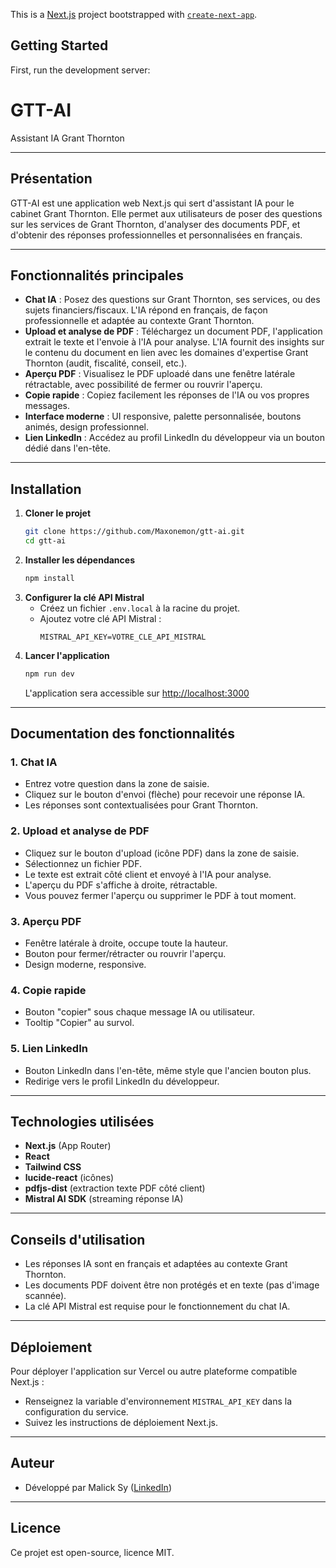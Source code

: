 This is a [Next.js](https://nextjs.org) project bootstrapped with [`create-next-app`](https://nextjs.org/docs/app/api-reference/cli/create-next-app).

## Getting Started

First, run the development server:


# GTT-AI

Assistant IA Grant Thornton

---

## Présentation

GTT-AI est une application web Next.js qui sert d'assistant IA pour le cabinet Grant Thornton. Elle permet aux utilisateurs de poser des questions sur les services de Grant Thornton, d'analyser des documents PDF, et d'obtenir des réponses professionnelles et personnalisées en français.

---

## Fonctionnalités principales

- **Chat IA** : Posez des questions sur Grant Thornton, ses services, ou des sujets financiers/fiscaux. L'IA répond en français, de façon professionnelle et adaptée au contexte Grant Thornton.
- **Upload et analyse de PDF** : Téléchargez un document PDF, l'application extrait le texte et l'envoie à l'IA pour analyse. L'IA fournit des insights sur le contenu du document en lien avec les domaines d'expertise Grant Thornton (audit, fiscalité, conseil, etc.).
- **Aperçu PDF** : Visualisez le PDF uploadé dans une fenêtre latérale rétractable, avec possibilité de fermer ou rouvrir l'aperçu.
- **Copie rapide** : Copiez facilement les réponses de l'IA ou vos propres messages.
- **Interface moderne** : UI responsive, palette personnalisée, boutons animés, design professionnel.
- **Lien LinkedIn** : Accédez au profil LinkedIn du développeur via un bouton dédié dans l'en-tête.

---

## Installation

1. **Cloner le projet**
   ```sh
   git clone https://github.com/Maxonemon/gtt-ai.git
   cd gtt-ai
   ```
2. **Installer les dépendances**
   ```sh
   npm install
   ```
3. **Configurer la clé API Mistral**
   - Créez un fichier `.env.local` à la racine du projet.
   - Ajoutez votre clé API Mistral :
     ```env
     MISTRAL_API_KEY=VOTRE_CLE_API_MISTRAL
     ```
4. **Lancer l'application**
   ```sh
   npm run dev
   ```
   L'application sera accessible sur [http://localhost:3000](http://localhost:3000)

---

## Documentation des fonctionnalités

### 1. Chat IA
- Entrez votre question dans la zone de saisie.
- Cliquez sur le bouton d'envoi (flèche) pour recevoir une réponse IA.
- Les réponses sont contextualisées pour Grant Thornton.

### 2. Upload et analyse de PDF
- Cliquez sur le bouton d'upload (icône PDF) dans la zone de saisie.
- Sélectionnez un fichier PDF.
- Le texte est extrait côté client et envoyé à l'IA pour analyse.
- L'aperçu du PDF s'affiche à droite, rétractable.
- Vous pouvez fermer l'aperçu ou supprimer le PDF à tout moment.

### 3. Aperçu PDF
- Fenêtre latérale à droite, occupe toute la hauteur.
- Bouton pour fermer/rétracter ou rouvrir l'aperçu.
- Design moderne, responsive.

### 4. Copie rapide
- Bouton "copier" sous chaque message IA ou utilisateur.
- Tooltip "Copier" au survol.

### 5. Lien LinkedIn
- Bouton LinkedIn dans l'en-tête, même style que l'ancien bouton plus.
- Redirige vers le profil LinkedIn du développeur.

---

## Technologies utilisées
- **Next.js** (App Router)
- **React**
- **Tailwind CSS**
- **lucide-react** (icônes)
- **pdfjs-dist** (extraction texte PDF côté client)
- **Mistral AI SDK** (streaming réponse IA)

---

## Conseils d'utilisation
- Les réponses IA sont en français et adaptées au contexte Grant Thornton.
- Les documents PDF doivent être non protégés et en texte (pas d'image scannée).
- La clé API Mistral est requise pour le fonctionnement du chat IA.

---

## Déploiement

Pour déployer l'application sur Vercel ou autre plateforme compatible Next.js :
- Renseignez la variable d'environnement `MISTRAL_API_KEY` dans la configuration du service.
- Suivez les instructions de déploiement Next.js.

---

## Auteur
- Développé par Malick Sy ([LinkedIn](https://www.linkedin.com/in/malicksy/))

---

## Licence
Ce projet est open-source, licence MIT.
